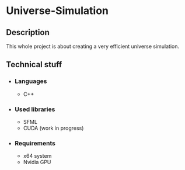 # Universe-Simulation
## Description
This whole project is about creating a very efficient universe simulation. 

## Technical stuff
- ### Languages
  - C++
- ### Used libraries
  - SFML 
  - CUDA (work in progress) 
- ### Requirements 
  - x64 system
  - Nvidia GPU
